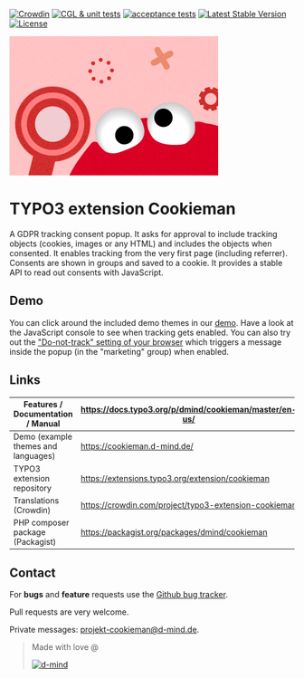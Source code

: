 [![Crowdin](https://badges.crowdin.net/typo3-extension-cookieman/localized.svg)](https://crowdin.com/project/typo3-extension-cookieman)
[![CGL & unit tests](https://github.com/dmind-gmbh/extension-cookieman/actions/workflows/unit-tests.yml/badge.svg?branch=13lts)](https://github.com/dmind-gmbh/extension-cookieman/actions/workflows/unit-tests.yml)
[![acceptance tests](https://github.com/dmind-gmbh/extension-cookieman/actions/workflows/acceptance-tests.yml/badge.svg?branch=13lts)](https://github.com/dmind-gmbh/extension-cookieman/actions/workflows/acceptance-tests.yml)
[![Latest Stable Version](https://poser.pugx.org/dmind/cookieman/v/stable)](https://packagist.org/packages/dmind/cookieman)
[![License](https://poser.pugx.org/dmind/cookieman/license)](https://packagist.org/packages/dmind/cookieman)

![Cookieman logo](Documentation/Images/illu-3zu2-cookieman-d-mind.png)

# TYPO3 extension Cookieman

A GDPR tracking consent popup. It asks for approval to include tracking objects (cookies, images or any HTML) and includes the objects when consented. It enables tracking from the very first page (including referrer). Consents are shown in groups and saved to a cookie. It provides a stable API to read out consents with JavaScript.

## Demo
You can click around the included demo themes in our [demo](https://cookieman.d-mind.de/). Have a look at the JavaScript console to see when tracking gets enabled. You can also try out the ["Do-not-track" setting of your browser](https://en.wikipedia.org/wiki/Do_Not_Track) which triggers a message inside the popup (in the "marketing" group) when enabled.

## Links
| **Features / Documentation / Manual** | <https://docs.typo3.org/p/dmind/cookieman/master/en-us/> |
| --- | --- |
| Demo (example themes and languages) | <https://cookieman.d-mind.de/> |
| TYPO3 extension repository |	<https://extensions.typo3.org/extension/cookieman> |
| Translations (Crowdin) | <https://crowdin.com/project/typo3-extension-cookieman> |
| PHP composer package (Packagist) | <https://packagist.org/packages/dmind/cookieman> |

## Contact
For **bugs** and **feature** requests use the [Github bug tracker](https://github.com/dmind-gmbh/extension-cookieman/issues).

Pull requests are very welcome.

Private messages: <projekt-cookieman@d-mind.de>.

> Made with love @
>
> [![d-mind](Documentation/Images/d-mind_logo_rgb.png)](https://www.d-mind.de/)
